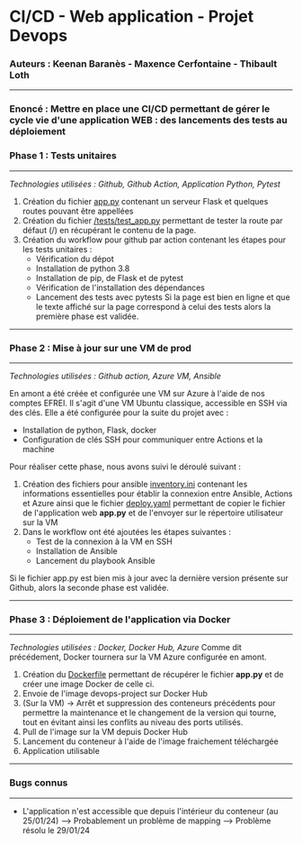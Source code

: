 # CI/CD - Web application - Projet Devops
### Auteurs : Keenan Baranès - Maxence Cerfontaine - Thibault Loth
---

### Enoncé : Mettre en place une CI/CD permettant de gérer le cycle vie d'une application WEB : des lancements des tests au déploiement

### Phase 1 : Tests unitaires
---
*Technologies utilisées : Github, Github Action, Application Python, Pytest*

1. Création du fichier [app.py](https://github.com/ThbLoth/CI-CD-dev-web-devops-projet/blob/main/app.py) contenant un serveur Flask et quelques routes pouvant être appellées
2. Création du fichier [/tests/test_app.py](https://github.com/ThbLoth/CI-CD-dev-web-devops-projet/blob/main/tests/test_app.py) permettant de tester la route par défaut (/) en récupérant le contenu de la page.
3. Création du workflow pour github par action contenant les étapes pour les tests unitaires :
   - Vérification du dépot
   - Installation de python 3.8
   - Installation de pip, de Flask et de pytest
   - Vérification de l'installation des dépendances
   - Lancement des tests avec pytests
Si la page est bien en ligne et que le texte affiché sur la page correspond à celui des tests alors la première phase est validée.

---
### Phase 2 : Mise à jour sur une VM de prod
---
*Technologies utilisées : Github action, Azure VM, Ansible*

En amont a été créée et configurée une VM sur Azure à l'aide de nos comptes EFREI. Il s'agit d'une VM Ubuntu classique, accessible en SSH via des clés.
Elle a été configurée pour la suite du projet avec :
- Installation de python, Flask, docker
- Configuration de clés SSH pour communiquer entre Actions et la machine

Pour réaliser cette phase, nous avons suivi le déroulé suivant :
1. Création des fichiers pour ansible [inventory.ini](https://github.com/ThbLoth/CI-CD-dev-web-devops-projet/blob/main/inventory.ini) contenant les informations essentielles pour établir la connexion entre Ansible, Actions et Azure ainsi que le fichier [deploy.yaml](https://github.com/ThbLoth/CI-CD-dev-web-devops-projet/blob/main/deploy.yaml) permettant de copier le fichier de l'application web **app.py** et de l'envoyer sur le répertoire utilisateur sur la VM
2. Dans le workflow ont été ajoutées les étapes suivantes :
   - Test de la connexion à la VM en SSH
   - Installation de Ansible
   - Lancement du playbook Ansible

Si le fichier app.py est bien mis à jour avec la dernière version présente sur Github, alors la seconde phase est validée.

---
###  Phase 3 : Déploiement de l'application via Docker
---
*Technologies utilisées : Docker, Docker Hub, Azure*
Comme dit précédement, Docker tournera sur la VM Azure configurée en amont.

1. Création du [Dockerfile](https://github.com/ThbLoth/CI-CD-dev-web-devops-projet/blob/main/Dockerfile) permettant de récupérer le fichier **app.py** et de créer une image Docker de celle ci.
2. Envoie de l'image devops-project sur Docker Hub
3. (Sur la VM) -> Arrêt et suppression des conteneurs précédents pour permettre la maintenance et le changement de la version qui tourne, tout en évitant ainsi les conflits au niveau des ports utilisés.
4. Pull de l'image sur la VM depuis Docker Hub
5. Lancement du conteneur à l'aide de l'image fraichement téléchargée
6. Application utilisable

---
### Bugs connus
--- 
- L'application n'est accessible que depuis l'intérieur du conteneur (au 25/01/24) --> Probablement un problème de mapping --> Problème résolu le 29/01/24
